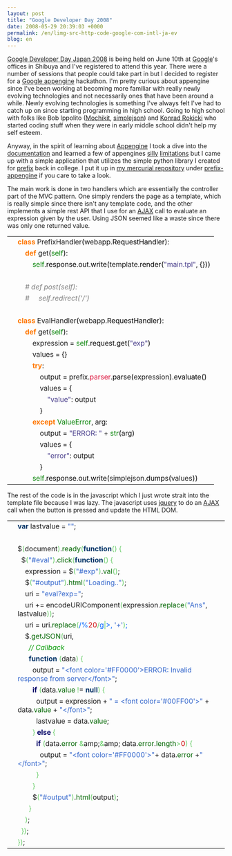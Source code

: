 ```yaml
---
layout: post
title: "Google Developer Day 2008"
date: 2008-05-29 20:39:03 +0000
permalink: /en/limg-src-http-code-google-com-intl-ja-ev
blog: en
---
```


<p><a href="http://code.google.com/intl/ja/events/developerday/2008/home.html">Google Developer Day Japan 2008</a> is being held on June 10th at <a href="http://www.google.com/" title="Google">Google</a>'s offices in Shibuya and I've registered to attend this year. There were a number of sessions that people could take part in but I decided to register for a <a href="http://code.google.com/appengine/">Google appengine</a> hackathon. I'm pretty curious about appengine since I've been working at becoming more familiar with really newly evolving technologies and not necessarily ones that have been around a while. Newly evolving technologies is something I've always felt I've had to catch up on since starting programming in high school. Going to high school with folks like Bob Ippolito (<a href="http://www.mochikit.com">Mochikit</a>, <a href="http://undefined.org/python/#simplejson">simplejson</a>) and <a href="http://www.facebook.com/profile.php?id=5317298">Konrad Rokicki</a> who started coding stuff when they were in early middle school didn't help my self esteem.</p>
<p>Anyway, in the spirit of learning about <a href="http://code.google.com/appengine/" title="Appengine">Appengine</a> I took a dive into the <a href="http://code.google.com/appengine/docs/">documentation</a> and learned a few of appengines <a href="http://twitter.com/IanMLewis/statuses/821766091">silly</a> <a href="http://twitter.com/IanMLewis/statuses/821750608">limitations</a> but I came up with a simple application that utilizes the simple python library I created for <a href="http://prefix.sourceforge.net/">prefix</a> back in college. I put it up in <a href="/hg/">my mercurial repository</a> under <a href="/hg/prefix-appengine/">prefix-appengine</a> if you care to take a look.</p>
<p>The main work is done in two handlers which are essentially the controller part of the MVC pattern. One simply renders the page as a template, which is really simple since there isn't any template code, and the other implements a simple rest API that I use for an <a href="http://en.wikipedia.org/wiki/AJAX" title="AJAX">AJAX</a> call to evaluate an expression given by the user. Using JSON seemed like a waste since there was only one returned value.</p>
<div class="codeblock amc_python amc_short"><table><tr class="amc_code_odd"><td class="amc_line"><div class="amc1"></div></td><td><span style="color: #ff7700;font-weight:bold;">class</span> PrefixHandler<span style="color: black;">&#40;</span>webapp.<span style="color: black;">RequestHandler</span><span style="color: black;">&#41;</span>:<br /></td></tr><tr class="amc_code_even"><td class="amc_line"><div class="amc2"></div></td><td>&nbsp; &nbsp; <span style="color: #ff7700;font-weight:bold;">def</span> get<span style="color: black;">&#40;</span><span style="color: #008000;">self</span><span style="color: black;">&#41;</span>:<br /></td></tr><tr class="amc_code_odd"><td class="amc_line"><div class="amc3"></div></td><td>&nbsp; &nbsp; &nbsp; &nbsp; <span style="color: #008000;">self</span>.<span style="color: black;">response</span>.<span style="color: black;">out</span>.<span style="color: black;">write</span><span style="color: black;">&#40;</span>template.<span style="color: black;">render</span><span style="color: black;">&#40;</span><span style="color: #483d8b;">&quot;main.tpl&quot;</span>, <span style="color: black;">&#123;</span><span style="color: black;">&#125;</span><span style="color: black;">&#41;</span><span style="color: black;">&#41;</span><br /></td></tr><tr class="amc_code_even"><td class="amc_line"><div class="amc4"></div></td><td>&nbsp; &nbsp; <br /></td></tr><tr class="amc_code_odd"><td class="amc_line"><div class="amc5"></div></td><td>&nbsp; &nbsp; <span style="color: #808080; font-style: italic;"># def post(self):</span><br /></td></tr><tr class="amc_code_even"><td class="amc_line"><div class="amc6"></div></td><td>&nbsp; &nbsp; <span style="color: #808080; font-style: italic;"># &nbsp; &nbsp; self.redirect('/')</span><br /></td></tr><tr class="amc_code_odd"><td class="amc_line"><div class="amc7"></div></td><td><br /></td></tr><tr class="amc_code_even"><td class="amc_line"><div class="amc8"></div></td><td><span style="color: #ff7700;font-weight:bold;">class</span> EvalHandler<span style="color: black;">&#40;</span>webapp.<span style="color: black;">RequestHandler</span><span style="color: black;">&#41;</span>:<br /></td></tr><tr class="amc_code_odd"><td class="amc_line"><div class="amc9"></div></td><td>&nbsp; &nbsp; <span style="color: #ff7700;font-weight:bold;">def</span> get<span style="color: black;">&#40;</span><span style="color: #008000;">self</span><span style="color: black;">&#41;</span>:<br /></td></tr><tr class="amc_code_even"><td class="amc_line"><div class="amc0"><div class="amc1"></div></div></td><td>&nbsp; &nbsp; &nbsp; &nbsp; expression = <span style="color: #008000;">self</span>.<span style="color: black;">request</span>.<span style="color: black;">get</span><span style="color: black;">&#40;</span><span style="color: #483d8b;">&quot;exp&quot;</span><span style="color: black;">&#41;</span><br /></td></tr><tr class="amc_code_odd"><td class="amc_line"><div class="amc1"><div class="amc1"></div></div></td><td>&nbsp; &nbsp; &nbsp; &nbsp; values = <span style="color: black;">&#123;</span><span style="color: black;">&#125;</span><br /></td></tr><tr class="amc_code_even"><td class="amc_line"><div class="amc2"><div class="amc1"></div></div></td><td>&nbsp; &nbsp; &nbsp; &nbsp; <span style="color: #ff7700;font-weight:bold;">try</span>:<br /></td></tr><tr class="amc_code_odd"><td class="amc_line"><div class="amc3"><div class="amc1"></div></div></td><td>&nbsp; &nbsp; &nbsp; &nbsp; &nbsp; &nbsp; output = prefix.<span style="color: #dc143c;">parser</span>.<span style="color: black;">parse</span><span style="color: black;">&#40;</span>expression<span style="color: black;">&#41;</span>.<span style="color: black;">evaluate</span><span style="color: black;">&#40;</span><span style="color: black;">&#41;</span><br /></td></tr><tr class="amc_code_even"><td class="amc_line"><div class="amc4"><div class="amc1"></div></div></td><td>&nbsp; &nbsp; &nbsp; &nbsp; &nbsp; &nbsp; values = <span style="color: black;">&#123;</span><br /></td></tr><tr class="amc_code_odd"><td class="amc_line"><div class="amc5"><div class="amc1"></div></div></td><td>&nbsp; &nbsp; &nbsp; &nbsp; &nbsp; &nbsp; &nbsp; &nbsp; <span style="color: #483d8b;">&quot;value&quot;</span>: output<br /></td></tr><tr class="amc_code_even"><td class="amc_line"><div class="amc6"><div class="amc1"></div></div></td><td>&nbsp; &nbsp; &nbsp; &nbsp; &nbsp; &nbsp; <span style="color: black;">&#125;</span><br /></td></tr><tr class="amc_code_odd"><td class="amc_line"><div class="amc7"><div class="amc1"></div></div></td><td>&nbsp; &nbsp; &nbsp; &nbsp; <span style="color: #ff7700;font-weight:bold;">except</span> <span style="color: #008000;">ValueError</span>, arg:<br /></td></tr><tr class="amc_code_even"><td class="amc_line"><div class="amc8"><div class="amc1"></div></div></td><td>&nbsp; &nbsp; &nbsp; &nbsp; &nbsp; &nbsp; output = <span style="color: #483d8b;">&quot;ERROR: &quot;</span> + <span style="color: #008000;">str</span><span style="color: black;">&#40;</span>arg<span style="color: black;">&#41;</span><br /></td></tr><tr class="amc_code_odd"><td class="amc_line"><div class="amc9"><div class="amc1"></div></div></td><td>&nbsp; &nbsp; &nbsp; &nbsp; &nbsp; &nbsp; values = <span style="color: black;">&#123;</span><br /></td></tr><tr class="amc_code_even"><td class="amc_line"><div class="amc0"><div class="amc2"></div></div></td><td>&nbsp; &nbsp; &nbsp; &nbsp; &nbsp; &nbsp; &nbsp; &nbsp; <span style="color: #483d8b;">&quot;error&quot;</span>: output<br /></td></tr><tr class="amc_code_odd"><td class="amc_line"><div class="amc1"><div class="amc2"></div></div></td><td>&nbsp; &nbsp; &nbsp; &nbsp; &nbsp; &nbsp; <span style="color: black;">&#125;</span><br /></td></tr><tr class="amc_code_even"><td class="amc_line"><div class="amc2"><div class="amc2"></div></div></td><td>&nbsp; &nbsp; &nbsp; &nbsp; <span style="color: #008000;">self</span>.<span style="color: black;">response</span>.<span style="color: black;">out</span>.<span style="color: black;">write</span><span style="color: black;">&#40;</span>simplejson.<span style="color: black;">dumps</span><span style="color: black;">&#40;</span>values<span style="color: black;">&#41;</span><span style="color: black;">&#41;</span></td></tr></table></div>
<p>The rest of the code is in the javascript which I just wrote strait into the template file because I was lazy. The javascript uses <a href="http://jquery.com">jquery</a> to do an <a href="http://en.wikipedia.org/wiki/AJAX" title="AJAX">AJAX</a> call when the button is pressed and update the HTML DOM.</p>
<div class="codeblock amc_javascript amc_long"><table><tr class="amc_code_odd"><td class="amc_line"><div class="amc1"></div></td><td><span style="color: #003366; font-weight: bold;">var</span> lastvalue = <span style="color: #3366CC;">&quot;&quot;</span>;<br /></td></tr><tr class="amc_code_even"><td class="amc_line"><div class="amc2"></div></td><td><br /></td></tr><tr class="amc_code_odd"><td class="amc_line"><div class="amc3"></div></td><td>$<span style="color: #66cc66;">&#40;</span>document<span style="color: #66cc66;">&#41;</span>.<span style="color: #006600;">ready</span><span style="color: #66cc66;">&#40;</span><span style="color: #003366; font-weight: bold;">function</span><span style="color: #66cc66;">&#40;</span><span style="color: #66cc66;">&#41;</span> <span style="color: #66cc66;">&#123;</span><br /></td></tr><tr class="amc_code_even"><td class="amc_line"><div class="amc4"></div></td><td>&nbsp; $<span style="color: #66cc66;">&#40;</span><span style="color: #3366CC;">&quot;#eval&quot;</span><span style="color: #66cc66;">&#41;</span>.<span style="color: #006600;">click</span><span style="color: #66cc66;">&#40;</span><span style="color: #003366; font-weight: bold;">function</span><span style="color: #66cc66;">&#40;</span><span style="color: #66cc66;">&#41;</span> <span style="color: #66cc66;">&#123;</span><br /></td></tr><tr class="amc_code_odd"><td class="amc_line"><div class="amc5"></div></td><td>&nbsp; &nbsp; expression = $<span style="color: #66cc66;">&#40;</span><span style="color: #3366CC;">&quot;#exp&quot;</span><span style="color: #66cc66;">&#41;</span>.<span style="color: #006600;">val</span><span style="color: #66cc66;">&#40;</span><span style="color: #66cc66;">&#41;</span>;<br /></td></tr><tr class="amc_code_even"><td class="amc_line"><div class="amc6"></div></td><td>&nbsp; &nbsp; $<span style="color: #66cc66;">&#40;</span><span style="color: #3366CC;">&quot;#output&quot;</span><span style="color: #66cc66;">&#41;</span>.<span style="color: #006600;">html</span><span style="color: #66cc66;">&#40;</span><span style="color: #3366CC;">&quot;Loading..&quot;</span><span style="color: #66cc66;">&#41;</span>;<br /></td></tr><tr class="amc_code_odd"><td class="amc_line"><div class="amc7"></div></td><td>&nbsp; &nbsp; uri = <span style="color: #3366CC;">&quot;eval?exp=&quot;</span>;<br /></td></tr><tr class="amc_code_even"><td class="amc_line"><div class="amc8"></div></td><td>&nbsp; &nbsp; uri += encodeURIComponent<span style="color: #66cc66;">&#40;</span>expression.<span style="color: #006600;">replace</span><span style="color: #66cc66;">&#40;</span><span style="color: #3366CC;">&quot;Ans&quot;</span>, lastvalue<span style="color: #66cc66;">&#41;</span><span style="color: #66cc66;">&#41;</span>;<br /></td></tr><tr class="amc_code_odd"><td class="amc_line"><div class="amc9"></div></td><td>&nbsp; &nbsp; uri = uri.<span style="color: #006600;">replace</span><span style="color: #66cc66;">&#40;</span><span style="color: #0066FF;">/%<span style="color: #CC0000;">20</span><span style="color: #66cc66;">/</span>g<span style="color: #66cc66;">|</span>>, <span style="color: #3366CC;">'+'</span><span style="color: #66cc66;">&#41;</span>;<br /></td></tr><tr class="amc_code_even"><td class="amc_line"><div class="amc0"><div class="amc1"></div></div></td><td>&nbsp; &nbsp; $.<span style="color: #006600;">getJSON</span><span style="color: #66cc66;">&#40;</span>uri,<br /></td></tr><tr class="amc_code_odd"><td class="amc_line"><div class="amc1"><div class="amc1"></div></div></td><td>&nbsp; &nbsp; &nbsp; <span style="color: #009900; font-style: italic;">// Callback</span><br /></td></tr><tr class="amc_code_even"><td class="amc_line"><div class="amc2"><div class="amc1"></div></div></td><td>&nbsp; &nbsp; &nbsp; <span style="color: #003366; font-weight: bold;">function</span> <span style="color: #66cc66;">&#40;</span>data<span style="color: #66cc66;">&#41;</span> <span style="color: #66cc66;">&#123;</span><br /></td></tr><tr class="amc_code_odd"><td class="amc_line"><div class="amc3"><div class="amc1"></div></div></td><td>&nbsp; &nbsp; &nbsp; &nbsp; output = <span style="color: #3366CC;">&quot;&lt;font color='#FF0000'&gt;ERROR: Invalid response from server&lt;/font&gt;&quot;</span>;<br /></td></tr><tr class="amc_code_even"><td class="amc_line"><div class="amc4"><div class="amc1"></div></div></td><td>&nbsp; &nbsp; &nbsp; &nbsp; <span style="color: #000066; font-weight: bold;">if</span> <span style="color: #66cc66;">&#40;</span>data.<span style="color: #006600;">value</span> <span style="color: #66cc66;">!</span>= <span style="color: #003366; font-weight: bold;">null</span><span style="color: #66cc66;">&#41;</span> <span style="color: #66cc66;">&#123;</span><br /></td></tr><tr class="amc_code_odd"><td class="amc_line"><div class="amc5"><div class="amc1"></div></div></td><td>&nbsp; &nbsp; &nbsp; &nbsp; &nbsp; output = expression + <span style="color: #3366CC;">&quot; = &lt;font color='#00FF00'&gt;&quot;</span> + data.<span style="color: #006600;">value</span> + <span style="color: #3366CC;">&quot;&lt;/font&gt;&quot;</span>;<br /></td></tr><tr class="amc_code_even"><td class="amc_line"><div class="amc6"><div class="amc1"></div></div></td><td>&nbsp; &nbsp; &nbsp; &nbsp; &nbsp; lastvalue = data.<span style="color: #006600;">value</span>;<br /></td></tr><tr class="amc_code_odd"><td class="amc_line"><div class="amc7"><div class="amc1"></div></div></td><td>&nbsp; &nbsp; &nbsp; &nbsp; <span style="color: #66cc66;">&#125;</span> <span style="color: #000066; font-weight: bold;">else</span> <span style="color: #66cc66;">&#123;</span><br /></td></tr><tr class="amc_code_even"><td class="amc_line"><div class="amc8"><div class="amc1"></div></div></td><td>&nbsp; &nbsp; &nbsp; &nbsp; &nbsp; <span style="color: #000066; font-weight: bold;">if</span> <span style="color: #66cc66;">&#40;</span>data.<span style="color: #006600;">error</span> <span style="color: #66cc66;">&amp;</span>amp;<span style="color: #66cc66;">&amp;</span>amp; data.<span style="color: #006600;">error</span>.<span style="color: #006600;">length</span><span style="color: #66cc66;">&gt;</span><span style="color: #CC0000;">0</span><span style="color: #66cc66;">&#41;</span> <span style="color: #66cc66;">&#123;</span><br /></td></tr><tr class="amc_code_odd"><td class="amc_line"><div class="amc9"><div class="amc1"></div></div></td><td>&nbsp; &nbsp; &nbsp; &nbsp; &nbsp; &nbsp; output = <span style="color: #3366CC;">&quot;&lt;font color='#FF0000'&gt;&quot;</span>+ data.<span style="color: #006600;">error</span> +<span style="color: #3366CC;">&quot;&lt;/font&gt;&quot;</span>;<br /></td></tr><tr class="amc_code_even"><td class="amc_line"><div class="amc0"><div class="amc2"></div></div></td><td>&nbsp; &nbsp; &nbsp; &nbsp; &nbsp; <span style="color: #66cc66;">&#125;</span><br /></td></tr><tr class="amc_code_odd"><td class="amc_line"><div class="amc1"><div class="amc2"></div></div></td><td>&nbsp; &nbsp; &nbsp; &nbsp; <span style="color: #66cc66;">&#125;</span><br /></td></tr><tr class="amc_code_even"><td class="amc_line"><div class="amc2"><div class="amc2"></div></div></td><td>&nbsp; &nbsp; &nbsp; &nbsp; $<span style="color: #66cc66;">&#40;</span><span style="color: #3366CC;">&quot;#output&quot;</span><span style="color: #66cc66;">&#41;</span>.<span style="color: #006600;">html</span><span style="color: #66cc66;">&#40;</span>output<span style="color: #66cc66;">&#41;</span>;<br /></td></tr><tr class="amc_code_odd"><td class="amc_line"><div class="amc3"><div class="amc2"></div></div></td><td>&nbsp; &nbsp; &nbsp; <span style="color: #66cc66;">&#125;</span><br /></td></tr><tr class="amc_code_even"><td class="amc_line"><div class="amc4"><div class="amc2"></div></div></td><td>&nbsp; &nbsp; <span style="color: #66cc66;">&#41;</span>;<br /></td></tr><tr class="amc_code_odd"><td class="amc_line"><div class="amc5"><div class="amc2"></div></div></td><td>&nbsp; <span style="color: #66cc66;">&#125;</span><span style="color: #66cc66;">&#41;</span>;<br /></td></tr><tr class="amc_code_even"><td class="amc_line"><div class="amc6"><div class="amc2"></div></div></td><td><span style="color: #66cc66;">&#125;</span><span style="color: #66cc66;">&#41;</span>;</td></tr></table></div>